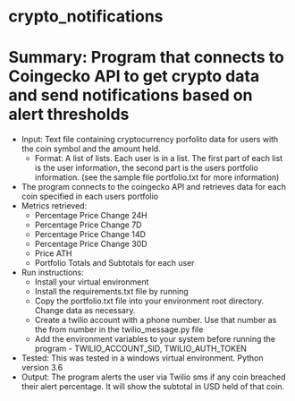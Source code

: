 # crypto_notifications
# Summary: Program that connects to Coingecko API to get crypto data and send notifications based on alert thresholds

* Input: Text file containing cryptocurrency porfolito data for users with the coin symbol and the amount held.
  * Format: A list of lists. Each user is in a list. The first part of each list is the user information, the second part is the users portfolio information. (see the sample file portfolio.txt for more information)
* The program connects to the coingecko API and retrieves data for each coin specified in each users portfolio
* Metrics retrieved:
  * Percentage Price Change 24H
  * Percentage Price Change 7D
  * Percentage Price Change 14D
  * Percentage Price Change 30D
  * Price ATH
  * Portfolio Totals and Subtotals for each user
* Run instructions: 
     *  Install your virtual environment
     *  Install the requirements.txt file by running
     *  Copy the portfolio.txt file into your environment root directory. Change data as necessary.
     *  Create a twilio account with a phone number. Use that number as the from number in the twilio_message.py file
     *  Add the environment variables to your system before running the program - TWILIO_ACCOUNT_SID, TWILIO_AUTH_TOKEN
* Tested: This was tested in a windows virtual environment. Python version 3.6     
* Output: The program alerts the user via Twilio sms if any coin breached their alert percentage. It will show the subtotal in USD held of that coin.  
  

